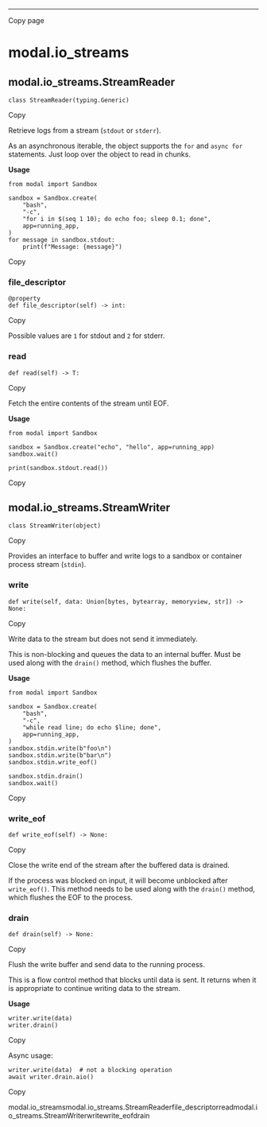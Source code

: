 * * *

Copy page

# modal.io_streams

## modal.io_streams.StreamReader

    class StreamReader(typing.Generic)

Copy

Retrieve logs from a stream (`stdout` or `stderr`).

As an asynchronous iterable, the object supports the `for` and `async for`
statements. Just loop over the object to read in chunks.

**Usage**

    from modal import Sandbox

    sandbox = Sandbox.create(
        "bash",
        "-c",
        "for i in $(seq 1 10); do echo foo; sleep 0.1; done",
        app=running_app,
    )
    for message in sandbox.stdout:
        print(f"Message: {message}")

Copy

### file_descriptor

    @property
    def file_descriptor(self) -> int:

Copy

Possible values are `1` for stdout and `2` for stderr.

### read

    def read(self) -> T:

Copy

Fetch the entire contents of the stream until EOF.

**Usage**

    from modal import Sandbox

    sandbox = Sandbox.create("echo", "hello", app=running_app)
    sandbox.wait()

    print(sandbox.stdout.read())

Copy

## modal.io_streams.StreamWriter

    class StreamWriter(object)

Copy

Provides an interface to buffer and write logs to a sandbox or container
process stream (`stdin`).

### write

    def write(self, data: Union[bytes, bytearray, memoryview, str]) -> None:

Copy

Write data to the stream but does not send it immediately.

This is non-blocking and queues the data to an internal buffer. Must be used
along with the `drain()` method, which flushes the buffer.

**Usage**

    from modal import Sandbox

    sandbox = Sandbox.create(
        "bash",
        "-c",
        "while read line; do echo $line; done",
        app=running_app,
    )
    sandbox.stdin.write(b"foo\n")
    sandbox.stdin.write(b"bar\n")
    sandbox.stdin.write_eof()

    sandbox.stdin.drain()
    sandbox.wait()

Copy

### write_eof

    def write_eof(self) -> None:

Copy

Close the write end of the stream after the buffered data is drained.

If the process was blocked on input, it will become unblocked after
`write_eof()`. This method needs to be used along with the `drain()` method,
which flushes the EOF to the process.

### drain

    def drain(self) -> None:

Copy

Flush the write buffer and send data to the running process.

This is a flow control method that blocks until data is sent. It returns when
it is appropriate to continue writing data to the stream.

**Usage**

    writer.write(data)
    writer.drain()

Copy

Async usage:

    writer.write(data)  # not a blocking operation
    await writer.drain.aio()

Copy

modal.io_streamsmodal.io_streams.StreamReaderfile_descriptorreadmodal.io_streams.StreamWriterwritewrite_eofdrain
